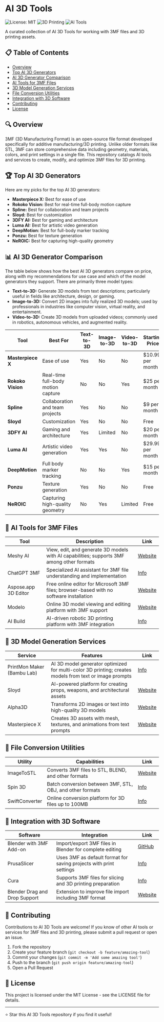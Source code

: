 # AI 3D Tools

![License: MIT](https://img.shields.io/badge/License-MIT-yellow.svg)
![3D Printing](https://img.shields.io/badge/3D-Printing-blue)
![AI Tools](https://img.shields.io/badge/AI-Tools-green)

A curated collection of AI 3D Tools for working with 3MF files and 3D printing assets.

## 📋 Table of Contents

- [Overview](#overview)
- [Top AI 3D Generators](#top-ai-3d-generators)
- [AI 3D Generator Comparison](#ai-3d-generator-comparison)
- [AI Tools for 3MF Files](#ai-tools-for-3mf-files)
- [3D Model Generation Services](#3d-model-generation-services)
- [File Conversion Utilities](#file-conversion-utilities)
- [Integration with 3D Software](#integration-with-3d-software)
- [Contributing](#contributing)
- [License](#license)

## 🔍 Overview

3MF (3D Manufacturing Format) is an open-source file format developed specifically for additive manufacturing/3D printing. Unlike older formats like STL, 3MF can store comprehensive data including geometry, materials, colors, and print settings in a single file. This repository catalogs AI tools and services to create, modify, and optimize 3MF files for 3D printing.

## 🏆 Top AI 3D Generators

Here are my picks for the top AI 3D generators:
* **Masterpiece X:** Best for ease of use
* **Rokoko Vision:** Best for real-time full-body motion capture
* **Spline:** Best for collaboration and team projects
* **Sloyd:** Best for customization
* **3DFY AI:** Best for gaming and architecture
* **Luma AI:** Best for artistic video generation
* **DeepMotion:** Best for full-body marker tracking
* **Ponzu:** Best for texture generation
* **NeROIC:** Best for capturing high-quality geometry

## 📊 AI 3D Generator Comparison

The table below shows how the best AI 3D generators compare on price, along with my recommendations for use case and which of the model generators they support. There are primarily three model types:
* **Text-to-3D:** Generate 3D models from text descriptions; particularly useful in fields like architecture, design, or gaming.
* **Image-to-3D:** Convert 2D images into fully realized 3D models; used by professionals in industries like computer vision, virtual reality, and entertainment.
* **Video-to-3D:** Create 3D models from uploaded videos; commonly used in robotics, autonomous vehicles, and augmented reality.

| Tool | Best For | Text-to-3D | Image-to-3D | Video-to-3D | Starting Price |
|------|----------|------------|-------------|-------------|----------------|
| **Masterpiece X** | Ease of use | Yes | No | No | $10.99 per month |
| **Rokoko Vision** | Real-time full-body motion capture | No | No | Yes | $25 per month |
| **Spline** | Collaboration and team projects | Yes | No | No | $9 per month |
| **Sloyd** | Customization | Yes | No | No | Free |
| **3DFY AI** | Gaming and architecture | Yes | Limited | No | $20 per month |
| **Luma AI** | Artistic video generation | Yes | Yes | No | $29.99 per month |
| **DeepMotion** | Full body marker tracking | No | No | Yes | $15 per month |
| **Ponzu** | Texture generation | Yes | No | No | Free |
| **NeROIC** | Capturing high-quality geometry | No | Yes | Limited | Free |

## 🤖 AI Tools for 3MF Files

| Tool | Description | Link |
|------|-------------|------|
| Meshy AI | View, edit, and generate 3D models with AI capabilities; supports 3MF among other formats | <a href="https://www.meshy.ai/3d-tools/online-viewer/3mf" target="_blank">Website</a> |
| ChatGPT 3MF | Specialized AI assistant for 3MF file understanding and implementation | <a href="https://3mf.io/news/2024/03/understand-implement-3mf-with-chatgpt/" target="_blank">Info</a> |
| Aspose.app 3D Editor | Free online editor for Microsoft 3MF files; browser-based with no software installation | <a href="https://products.aspose.app/3d/editor/3mf" target="_blank">Website</a> |
| Modelo | Online 3D model viewing and editing platform with 3MF support | <a href="https://www.modelo.io" target="_blank">Website</a> |
| AI Build | AI-driven robotic 3D printing platform with 3MF integration | <a href="https://3mf.io/" target="_blank">Info</a> |

## 🎨 3D Model Generation Services

| Service | Features | Link |
|---------|----------|------|
| PrintMon Maker (Bambu Lab) | AI 3D model generator optimized for multi-color 3D printing; creates models from text or image prompts | <a href="https://3dprintingindustry.com/news/bambu-lab-launches-new-ai-3d-model-generator-233736/" target="_blank">Info</a> |
| Sloyd | AI-powered platform for creating props, weapons, and architectural assets | <a href="https://www.sloyd.ai/" target="_blank">Website</a> |
| Alpha3D | Transforms 2D images or text into high-quality 3D models | <a href="https://www.alpha3d.io/ai-3d-model-generator/" target="_blank">Website</a> |
| Masterpiece X | Creates 3D assets with mesh, textures, and animations from text prompts | <a href="https://www.eweek.com/artificial-intelligence/best-ai-3d-generators/" target="_blank">Website</a> |

## 🔄 File Conversion Utilities

| Utility | Capabilities | Link |
|---------|--------------|------|
| ImageToSTL | Converts 3MF files to STL, BLEND, and other formats | <a href="https://imagetostl.com/convert/file/3mf/to/blend" target="_blank">Website</a> |
| Spin 3D | Batch conversion between 3MF, STL, OBJ, and other formats | <a href="https://3mf.io/blog/2022/04/microsoft-is-sunsetting-the-3mf-service/" target="_blank">Info</a> |
| SwiftConverter | Online conversion platform for 3D files up to 100MB | <a href="https://3mf.io/blog/2022/04/microsoft-is-sunsetting-the-3mf-service/" target="_blank">Info</a> |

## 🧩 Integration with 3D Software

| Software | Integration | Link |
|----------|-------------|------|
| Blender with 3MF Add-on | Import/export 3MF files in Blender for complete editing | <a href="https://github.com/Ghostkeeper/Blender3mfFormat" target="_blank">GitHub</a> |
| PrusaSlicer | Uses 3MF as default format for saving projects with print settings | <a href="https://blog.prusa3d.com/3mf-file-format-and-why-its-great_30986/" target="_blank">Info</a> |
| Cura | Supports 3MF files for slicing and 3D printing preparation | <a href="https://blog.prusa3d.com/3mf-file-format-and-why-its-great_30986/" target="_blank">Info</a> |
| Blender Drag and Drop Support | Extension to improve file import including 3MF format | <a href="https://extensions.blender.org/add-ons/drag-and-drop-support/" target="_blank">Website</a> |

## 🤝 Contributing

Contributions to AI 3D Tools are welcome! If you know of other AI tools or services for 3MF files and 3D printing, please submit a pull request or open an issue.

1. Fork the repository
2. Create your feature branch (`git checkout -b feature/amazing-tool`)
3. Commit your changes (`git commit -m 'Add some amazing tool'`)
4. Push to the branch (`git push origin feature/amazing-tool`)
5. Open a Pull Request

## 📄 License

This project is licensed under the MIT License - see the LICENSE file for details.

---

⭐ Star this AI 3D Tools repository if you find it useful!
